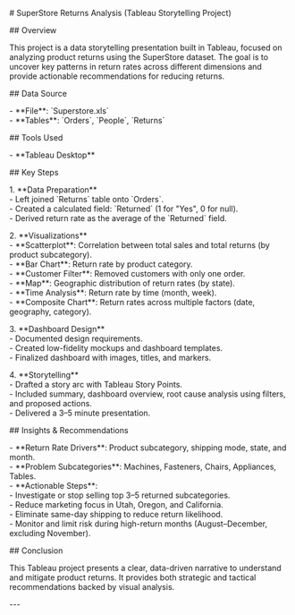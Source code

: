 \# SuperStore Returns Analysis (Tableau Storytelling Project)

\#\# Overview

This project is a data storytelling presentation built in Tableau, focused on analyzing product returns using the SuperStore dataset. The goal is to uncover key patterns in return rates across different dimensions and provide actionable recommendations for reducing returns.

\#\# Data Source

\- \*\*File\*\*: \`Superstore.xls\`  
\- \*\*Tables\*\*: \`Orders\`, \`People\`, \`Returns\`

\#\# Tools Used

\- \*\*Tableau Desktop\*\*

\#\# Key Steps

1\. \*\*Data Preparation\*\*  
   \- Left joined \`Returns\` table onto \`Orders\`.  
   \- Created a calculated field: \`Returned\` (1 for "Yes", 0 for null).  
   \- Derived return rate as the average of the \`Returned\` field.

2\. \*\*Visualizations\*\*  
   \- \*\*Scatterplot\*\*: Correlation between total sales and total returns (by product subcategory).  
   \- \*\*Bar Chart\*\*: Return rate by product category.  
   \- \*\*Customer Filter\*\*: Removed customers with only one order.  
   \- \*\*Map\*\*: Geographic distribution of return rates (by state).  
   \- \*\*Time Analysis\*\*: Return rate by time (month, week).  
   \- \*\*Composite Chart\*\*: Return rates across multiple factors (date, geography, category).

3\. \*\*Dashboard Design\*\*  
   \- Documented design requirements.  
   \- Created low-fidelity mockups and dashboard templates.  
   \- Finalized dashboard with images, titles, and markers.

4\. \*\*Storytelling\*\*  
   \- Drafted a story arc with Tableau Story Points.  
   \- Included summary, dashboard overview, root cause analysis using filters, and proposed actions.  
   \- Delivered a 3–5 minute presentation.

\#\# Insights & Recommendations

\- \*\*Return Rate Drivers\*\*: Product subcategory, shipping mode, state, and month.  
\- \*\*Problem Subcategories\*\*: Machines, Fasteners, Chairs, Appliances, Tables.  
\- \*\*Actionable Steps\*\*:  
  \- Investigate or stop selling top 3–5 returned subcategories.  
  \- Reduce marketing focus in Utah, Oregon, and California.  
  \- Eliminate same-day shipping to reduce return likelihood.  
  \- Monitor and limit risk during high-return months (August–December, excluding November).

\#\# Conclusion

This Tableau project presents a clear, data-driven narrative to understand and mitigate product returns. It provides both strategic and tactical recommendations backed by visual analysis.

\---


